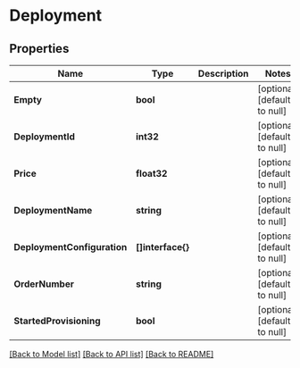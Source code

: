 # Deployment

## Properties
Name | Type | Description | Notes
------------ | ------------- | ------------- | -------------
**Empty** | **bool** |  | [optional] [default to null]
**DeploymentId** | **int32** |  | [optional] [default to null]
**Price** | **float32** |  | [optional] [default to null]
**DeploymentName** | **string** |  | [optional] [default to null]
**DeploymentConfiguration** | **[]interface{}** |  | [optional] [default to null]
**OrderNumber** | **string** |  | [optional] [default to null]
**StartedProvisioning** | **bool** |  | [optional] [default to null]

[[Back to Model list]](../README.md#documentation-for-models) [[Back to API list]](../README.md#documentation-for-api-endpoints) [[Back to README]](../README.md)


